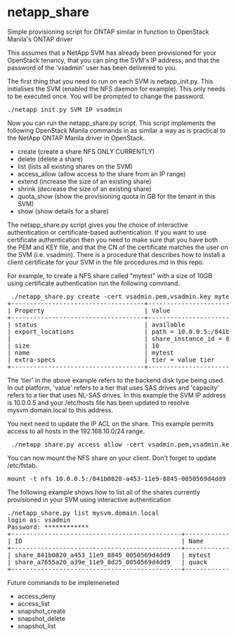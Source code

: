 # netapp_share
Simple provisioning script for ONTAP similar in function to OpenStack Manila's ONTAP driver

This assumes that a NetApp SVM has already been provisioned for your OpenStack tenancy, that you can ping the SVM's IP address, 
and that the password of the 'vsadmin' user has been delivered to you.

The first thing that you need to run on each SVM is netapp_init.py. This initialises the SVM (enabled the NFS daemon for example). 
This only needs to be executed once. You will be prompted to change the password.
<pre>
./netapp_init.py SVM_IP vsadmin
</pre>
Now you can run the netapp_share.py script. This script implements the following OpenStack Manila commands in as similar a way as 
is practical to the NetApp ONTAP Manila driver in OpenStack.
* create (create a share NFS ONLY CURRENTLY)
* delete (delete a share)
* list (lists all existing shares on the SVM)
* access_allow (allow access to the share from an IP range)
* extend (increase the size of an existing share)
* shrink (decrease the size of an existing share)
* quota_show (show the provisioning quota in GB for the tenant in this SVM)
* show (show details for a share)

The netapp_share.py script gives you the choice of interactive authentication or certificate-based authentication. If you want to 
use certificate authentication then you need to make sure that you have both the PEM and KEY file, and that the CN of the certificate
matches the user on the SVM (i.e. vsadmin). There is a procedure that describes how to install a client certificate for your SVM in the 
file procedures.md in this repo.

For example, to create a NFS share called "mytest" with a size of 10GB using certificate authentication run the following command.
<pre>
 ./netapp_share.py create -cert vsadmin.pem,vsadmin.key mytest 10 value mysvm.domain.local
+------------------------------------+------------------------------------------------------------------------+
| Property                           | Value                                                                  |
+------------------------------------+------------------------------------------------------------------------+
| status                             | available                                                              |
| export_locations                   | path = 10.0.0.5:/841b0820-a453-11e9-8845-0050569d4dd9                  |
|                                    | share_instance_id = 841b0820-a453-11e9-8845-0050569d4dd9               |
| size                               | 10                                                                     |
| name                               | mytest                                                                 |
| extra-specs                        | tier = value tier                                                      |
+------------------------------------+------------------------------------------------------------------------+
</pre>
The 'tier' in the above example refers to the backend disk type being used. In out platform, 'value' refers to a tier that
uses SAS drives and 'capacity' refers to a tier that uses NL-SAS drives. In this example the SVM IP address is 10.0.0.5 and 
your /etc/hosts file has been updated to resolve mysvm.domain.local to this address.

You next need to update the IP ACL on the share. This example permits access to all hosts in the 192.168.10.0/24 range.
<pre>
 ./netapp_share.py access_allow -cert vsadmin.pem,vsadmin.key mytest ip 192.168.10.0/24 mysvm.domain.local
</pre>

You can now mount the NFS share on your client. Don't forget to update /etc/fstab.
<pre>
mount -t nfs 10.0.0.5:/841b0820-a453-11e9-8845-0050569d4dd9 /mnt/mymount
</pre>
The following example shows how to list all of the shares currently provisioned in your SVM using interactive authentication
<pre>
./netapp_share.py list mysvm.domain.local
login as: vsadmin
Password: ************
+----------------------------------------------+----------------+-----------+
| ID                                           | Name           | Size      |
+----------------------------------------------+----------------+-----------+
| share_841b0820_a453_11e9_8845_0050569d4dd9   | mytest         | 10        |
| share_a7655a20_a39e_11e9_8d25_0050569d4dd9   | quack          | 10        |
+----------------------------------------------+----------------+-----------+
</pre>

Future commands to be implemeneted
* access_deny
* access_list
* snapshot_create
* snapshot_delete
* snapshot_list


